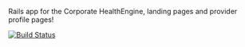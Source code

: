 Rails app for the Corporate HealthEngine, landing pages and provider profile pages!

[![Build Status](https://magnum.travis-ci.com/HealthEngine/corp.svg?token=dBsfpnb7TRaxppGffCp2&branch=dev)](https://magnum.travis-ci.com/HealthEngine/corp)